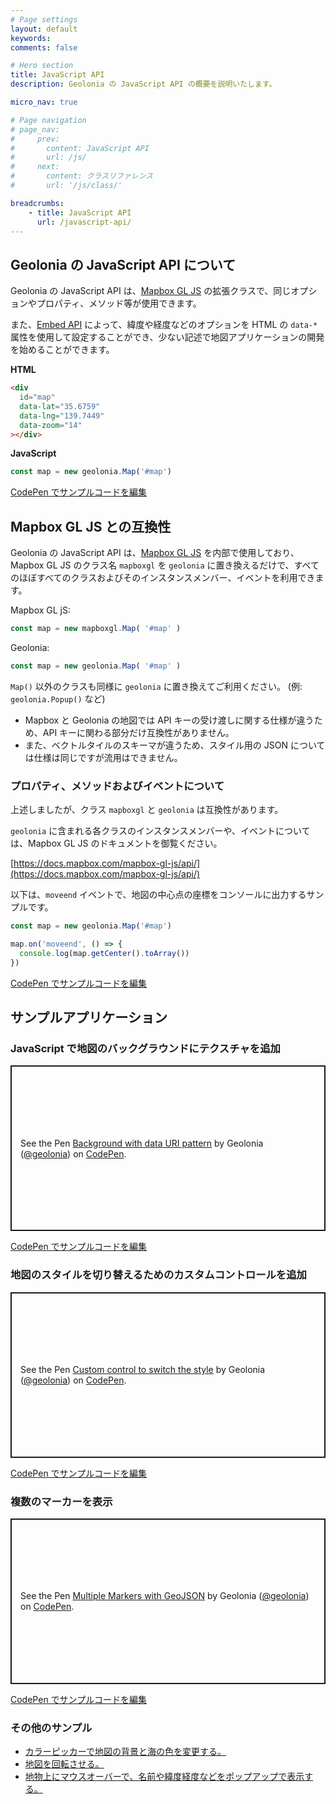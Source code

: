 ```yaml
---
# Page settings
layout: default
keywords:
comments: false

# Hero section
title: JavaScript API
description: Geolonia の JavaScript API の概要を説明いたします。

micro_nav: true

# Page navigation
# page_nav:
#     prev:
#       content: JavaScript API
#       url: /js/
#     next:
#       content: クラスリファレンス
#       url: '/js/class/'

breadcrumbs:
    - title: JavaScript API
      url: /javascript-api/
---
```


## Geolonia の JavaScript API について

Geolonia の JavaScript API は、[Mapbox GL JS](https://docs.mapbox.com/mapbox-gl-js/) の拡張クラスで、同じオプションやプロパティ、メソッド等が使用できます。

また、[Embed API](/embed-api/) によって、緯度や経度などのオプションを HTML の `data-*` 属性を使用して設定することができ、少ない記述で地図アプリケーションの開発を始めることができます。

**HTML**

```html
<div
  id="map"
  data-lat="35.6759"
  data-lng="139.7449"
  data-zoom="14"
></div>
```

**JavaScript**

```javascript
const map = new geolonia.Map('#map')
```

<a class="codepen" href="https://codepen.io/geolonia/pen/xxGWwrN" target="codepen"><i class="icon icon--codepen"></i> CodePen でサンプルコードを編集</a>

## Mapbox GL JS との互換性

Geolonia の JavaScript API は、[Mapbox GL JS](https://docs.mapbox.com/mapbox-gl-js/) を内部で使用しており、Mapbox GL JS のクラス名 `mapboxgl` を `geolonia` に置き換えるだけで、すべてのほぼすべてのクラスおよびそのインスタンスメンバー、イベントを利用できます。

Mapbox GL jS:

```javascript
const map = new mapboxgl.Map( '#map' )
```

Geolonia:

```javascript
const map = new geolonia.Map( '#map' )
```

`Map()` 以外のクラスも同様に `geolonia` に置き換えてご利用ください。 (例: `geolonia.Popup()` など)

<div class="callout callout--danger">
  <ul>
    <li>Mapbox と Geolonia の地図では API キーの受け渡しに関する仕様が違うため、API キーに関わる部分だけ互換性がありません。</li>
    <li>また、ベクトルタイルのスキーマが違うため、スタイル用の JSON については仕様は同じですが流用はできません。</li>
  </ul>
</div>

### プロパティ、メソッドおよびイベントについて

上述しましたが、クラス `mapboxgl` と `geolonia` は互換性があります。

`geolonia` に含まれる各クラスのインスタンスメンバーや、イベントについては、Mapbox GL JS のドキュメントを御覧ください。

[https://docs.mapbox.com/mapbox-gl-js/api/](https://docs.mapbox.com/mapbox-gl-js/api/)

以下は、`moveend` イベントで、地図の中心点の座標をコンソールに出力するサンプルです。

```javascript
const map = new geolonia.Map('#map')

map.on('moveend', () => {
  console.log(map.getCenter().toArray())
})
```

<a class="codepen" href="https://codepen.io/geolonia/pen/ZEGxQbd" target="codepen"><i class="icon icon--codepen"></i> CodePen でサンプルコードを編集</a>

## サンプルアプリケーション

### JavaScript で地図のバックグラウンドにテクスチャを追加

<p class="codepen" data-height="265" data-theme-id="dark" data-default-tab="result" data-user="geolonia" data-slug-hash="LYVmLrK" style="height: 265px; box-sizing: border-box; display: flex; align-items: center; justify-content: center; border: 2px solid; margin: 1em 0; padding: 1em;" data-pen-title="Background with data URI pattern">
  <span>See the Pen <a href="https://codepen.io/geolonia/pen/LYVmLrK">
  Background with data URI pattern</a> by Geolonia (<a href="https://codepen.io/geolonia">@geolonia</a>)
  on <a href="https://codepen.io">CodePen</a>.</span>
</p>

<a class="codepen" href="https://codepen.io/geolonia/pen/LYVmLrK" target="codepen"><i class="icon icon--codepen"></i> CodePen でサンプルコードを編集</a>

### 地図のスタイルを切り替えるためのカスタムコントロールを追加

<p class="codepen" data-height="265" data-theme-id="dark" data-default-tab="result" data-user="geolonia" data-slug-hash="rNVdobe" style="height: 265px; box-sizing: border-box; display: flex; align-items: center; justify-content: center; border: 2px solid; margin: 1em 0; padding: 1em;" data-pen-title="Custom control to switch the style">
  <span>See the Pen <a href="https://codepen.io/geolonia/pen/rNVdobe">
  Custom control to switch the style</a> by Geolonia (<a href="https://codepen.io/geolonia">@geolonia</a>)
  on <a href="https://codepen.io">CodePen</a>.</span>
</p>

<a class="codepen" href="https://codepen.io/geolonia/pen/rNVdobe" target="codepen"><i class="icon icon--codepen"></i> CodePen でサンプルコードを編集</a>

### 複数のマーカーを表示

<p class="codepen" data-height="265" data-theme-id="dark" data-default-tab="result" data-user="geolonia" data-slug-hash="zYGRgdq" style="height: 265px; box-sizing: border-box; display: flex; align-items: center; justify-content: center; border: 2px solid; margin: 1em 0; padding: 1em;" data-pen-title="Multiple Markers with GeoJSON">
  <span>See the Pen <a href="https://codepen.io/geolonia/pen/zYGRgdq">
  Multiple Markers with GeoJSON</a> by Geolonia (<a href="https://codepen.io/geolonia">@geolonia</a>)
  on <a href="https://codepen.io">CodePen</a>.</span>
</p>

<a class="codepen" href="https://codepen.io/geolonia/pen/zYGRgdq" target="codepen"><i class="icon icon--codepen"></i> CodePen でサンプルコードを編集</a>

### その他のサンプル

* <a class="codepen" href="https://codepen.io/geolonia/pen/jOPzjQz" target="codepen"><i class="icon icon--codepen"></i> カラーピッカーで地図の背景と海の色を変更する。</a>
* <a class="codepen" href="https://codepen.io/geolonia/pen/poJLoBq" target="codepen"><i class="icon icon--codepen"></i> 地図を回転させる。</a>
* <a class="codepen" href="https://codepen.io/geolonia/pen/vYORqwX" target="codepen"><i class="icon icon--codepen"></i> 地物上にマウスオーバーで、名前や緯度経度などをポップアップで表示する。</a>


<script async src="https://static.codepen.io/assets/embed/ei.js"></script>
